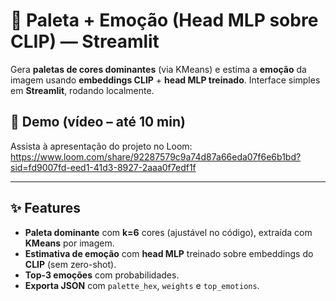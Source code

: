 # 🎨 Paleta + Emoção (Head MLP sobre CLIP) — Streamlit

Gera **paletas de cores dominantes** (via KMeans) e estima a **emoção** da imagem usando **embeddings CLIP** + **head MLP treinado**. Interface simples em **Streamlit**, rodando localmente.

## 🎥 Demo (vídeo – até 10 min)
Assista à apresentação do projeto no Loom:  
https://www.loom.com/share/92287579c9a74d87a66eda07f6e6b1bd?sid=fd9007fd-eed1-41d3-8927-2aaa0f7edf1f

---

## ✨ Features
- **Paleta dominante** com **k=6** cores (ajustável no código), extraída com **KMeans** por imagem.
- **Estimativa de emoção** com **head MLP** treinado sobre embeddings do **CLIP** (sem zero-shot).
- **Top-3 emoções** com probabilidades.
- **Exporta JSON** com `palette_hex`, `weights` e `top_emotions`.
